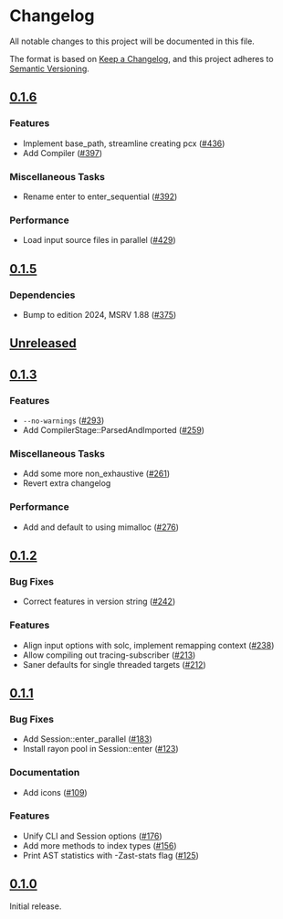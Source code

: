# Changelog

All notable changes to this project will be documented in this file.

The format is based on [Keep a Changelog](https://keepachangelog.com/en/1.1.0/),
and this project adheres to [Semantic Versioning](https://semver.org/spec/v2.0.0.html).

## [0.1.6](https://github.com/paradigmxyz/solar/releases/tag/v0.1.6)

### Features

- Implement base_path, streamline creating pcx ([#436](https://github.com/paradigmxyz/solar/issues/436))
- Add Compiler ([#397](https://github.com/paradigmxyz/solar/issues/397))

### Miscellaneous Tasks

- Rename enter to enter_sequential ([#392](https://github.com/paradigmxyz/solar/issues/392))

### Performance

- Load input source files in parallel ([#429](https://github.com/paradigmxyz/solar/issues/429))

## [0.1.5](https://github.com/paradigmxyz/solar/releases/tag/v0.1.5)

### Dependencies

- Bump to edition 2024, MSRV 1.88 ([#375](https://github.com/paradigmxyz/solar/issues/375))

## [Unreleased](https://github.com/paradigmxyz/solar/compare/v0.1.3...HEAD)

## [0.1.3](https://github.com/paradigmxyz/solar/releases/tag/v0.1.3)

### Features

- `--no-warnings` ([#293](https://github.com/paradigmxyz/solar/issues/293))
- Add CompilerStage::ParsedAndImported ([#259](https://github.com/paradigmxyz/solar/issues/259))

### Miscellaneous Tasks

- Add some more non_exhaustive ([#261](https://github.com/paradigmxyz/solar/issues/261))
- Revert extra changelog

### Performance

- Add and default to using mimalloc ([#276](https://github.com/paradigmxyz/solar/issues/276))

## [0.1.2](https://github.com/paradigmxyz/solar/releases/tag/v0.1.2)

### Bug Fixes

- Correct features in version string ([#242](https://github.com/paradigmxyz/solar/issues/242))

### Features

- Align input options with solc, implement remapping context ([#238](https://github.com/paradigmxyz/solar/issues/238))
- Allow compiling out tracing-subscriber ([#213](https://github.com/paradigmxyz/solar/issues/213))
- Saner defaults for single threaded targets ([#212](https://github.com/paradigmxyz/solar/issues/212))

## [0.1.1](https://github.com/paradigmxyz/solar/releases/tag/v0.1.1)

### Bug Fixes

- Add Session::enter_parallel ([#183](https://github.com/paradigmxyz/solar/issues/183))
- Install rayon pool in Session::enter ([#123](https://github.com/paradigmxyz/solar/issues/123))

### Documentation

- Add icons ([#109](https://github.com/paradigmxyz/solar/issues/109))

### Features

- Unify CLI and Session options ([#176](https://github.com/paradigmxyz/solar/issues/176))
- Add more methods to index types ([#156](https://github.com/paradigmxyz/solar/issues/156))
- Print AST statistics with -Zast-stats flag ([#125](https://github.com/paradigmxyz/solar/issues/125))

## [0.1.0](https://github.com/paradigmxyz/solar/releases/tag/v0.1.0)

Initial release.

<!-- generated by git-cliff -->

